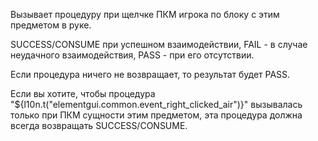 ﻿Вызывает процедуру при щелчке ПКМ игрока по блоку с этим предметом в руке.

SUCCESS/CONSUME при успешном взаимодействии,
FAIL - в случае неудачного взаимодействия, PASS - при его отсутствии.

Если процедура ничего не возвращает, то результат будет PASS.

Если вы хотите, чтобы процедура "${l10n.t("elementgui.common.event_right_clicked_air")}" вызывалась
только при ПКМ сущности этим предметом, эта процедура должна всегда возвращать SUCCESS/CONSUME.